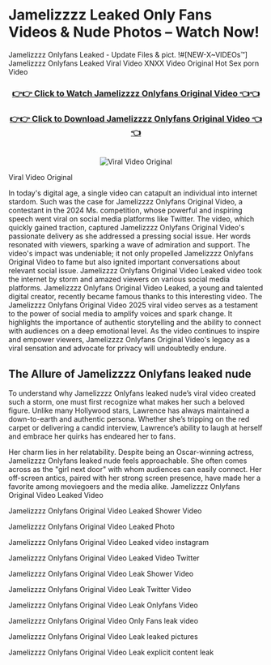 # Jamelizzzz Leaked Only Fans Videos & Nude Photos – Watch Now!

Jamelizzzz Onlyfans Leaked - Update Files & pict. !#[NEW-X~VIDEOs™] Jamelizzzz Onlyfans Leaked Viral Video XNXX Video Original Hot Sex porn Video
<br>
<div align="center">
<h3><a href="https://links2leaks.com?utm_source=jamelizzzz&utm_medium=gitlong" rel="nofollow">👉👉 Click to Watch Jamelizzzz Onlyfans Original Video 👈👈</a></h3>
<h3><a href="https://links2leaks.com?utm_source=jamelizzzz&utm_medium=gitlong" rel="nofollow">👉👉 Click to Download Jamelizzzz Onlyfans Original Video 👈👈</a></h3>
<br>
<a href="https://links2leaks.com?utm_source=jamelizzzz&utm_medium=gitlong" rel="nofollow"><img src="https://i.ibb.co/Gkj2r4b/banner.png" alt="Viral Video Original" style="max-width: 100%; display: inline-block;" data-target="animated-image.originalImage"></a>
</div>

Viral Video Original

In today's digital age, a single video can catapult an individual into internet stardom. Such was the case for Jamelizzzz Onlyfans Original Video, a contestant in the 2024 Ms. competition, whose powerful and inspiring speech went viral on social media platforms like Twitter.
The video, which quickly gained traction, captured Jamelizzzz Onlyfans Original Video's passionate delivery as she addressed a pressing social issue. Her words resonated with viewers, sparking a wave of admiration and support. The video's impact was undeniable; it not only propelled Jamelizzzz Onlyfans Original Video to fame but also ignited important conversations about relevant social issue.
Jamelizzzz Onlyfans Original Video Leaked video took the internet by storm and amazed viewers on various social media platforms. Jamelizzzz Onlyfans Original Video Leaked, a young and talented digital creator, recently became famous thanks to this interesting video.
The Jamelizzzz Onlyfans Original Video 2025 viral video serves as a testament to the power of social media to amplify voices and spark change. It highlights the importance of authentic storytelling and the ability to connect with audiences on a deep emotional level. As the video continues to inspire and empower viewers, Jamelizzzz Onlyfans Original Video's legacy as a viral sensation and advocate for privacy will undoubtedly endure.

<h2>The Allure of Jamelizzzz Onlyfans leaked nude</h2>


To understand why Jamelizzzz Onlyfans leaked nude’s viral video created such a storm, one must first recognize what makes her such a beloved figure. Unlike many Hollywood stars, Lawrence has always maintained a down-to-earth and authentic persona. Whether she’s tripping on the red carpet or delivering a candid interview, Lawrence’s ability to laugh at herself and embrace her quirks has endeared her to fans.

Her charm lies in her relatability. Despite being an Oscar-winning actress, Jamelizzzz Onlyfans leaked nude feels approachable. She often comes across as the "girl next door" with whom audiences can easily connect. Her off-screen antics, paired with her strong screen presence, have made her a favorite among moviegoers and the media alike.
Jamelizzzz Onlyfans Original Video Leaked Video

Jamelizzzz Onlyfans Original Video Leaked Shower Video

Jamelizzzz Onlyfans Original Video Leaked Photo

Jamelizzzz Onlyfans Original Video Leaked video instagram

Jamelizzzz Onlyfans Original Video Leaked Video Twitter

Jamelizzzz Onlyfans Original Video Leak Shower Video

Jamelizzzz Onlyfans Original Video Leak Twitter Video

Jamelizzzz Onlyfans Original Video Leak Onlyfans Video

Jamelizzzz Onlyfans Original Video Only Fans leak video

Jamelizzzz Onlyfans Original Video Leak leaked pictures

Jamelizzzz Onlyfans Original Video Leak explicit content leak